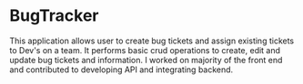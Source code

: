 # BugTracker

This application allows user to create bug tickets and assign existing tickets to Dev's on a team. It performs basic crud operations to create, edit and update bug tickets and information.
I worked on majority of the front end and contributed to developing API and integrating backend.

